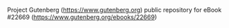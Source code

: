 Project Gutenberg (https://www.gutenberg.org) public repository for eBook #22669 (https://www.gutenberg.org/ebooks/22669)
